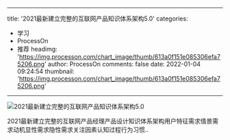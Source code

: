 
---
title: '2021最新建立完整的互联网产品知识体系架构5.0'
categories: 
 - 学习
 - ProcessOn
 - 推荐
headimg: 'https://img.processon.com/chart_image/thumb/613a0f151e085306efa75206.png'
author: ProcessOn
comments: false
date: 2022-01-04 09:24:54
thumbnail: 'https://img.processon.com/chart_image/thumb/613a0f151e085306efa75206.png'
---

<div>   
<img class="thumb" alt="2021最新建立完整的互联网产品知识体系架构5.0" src="https://img.processon.com/chart_image/thumb/613a0f151e085306efa75206.png" referrerpolicy="no-referrer">
<p>2021最新建立完整的互联网产品经理产品设计知识体系架构用户特征需求情景需求动机显性需求隐性需求关注因素认知过程行为习惯..</p>  
</div>
            